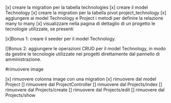 [x] creare la migration per la tabella technologies
[x] creare il model Technology
[x] creare la migration per la tabella pivot project_technology
[x] aggiungere ai model Technology e Project i metodi per definire la relazione many to many
[x] visualizzare nella pagina di dettaglio di un progetto le tecnologie utilizzate, se presenti

[x]Bonus 1:
creare il seeder per il model Technology.

[]Bonus 2:
aggiungere le operazioni CRUD per il model Technology, in modo da gestire le tecnologie utilizzate nei progetti direttamente dal pannello di amministrazione.

#rimuovere image

[x] rimuovere colonna image con una migration
[x] rimuovere dal model Project
[] rimuovere dal ProjectController
[] rimuovere dal Projects/index
[] rimuovere dal Projects/create
[] rimuovere dal Projects/edit
[] rimuovere dal Projects/show